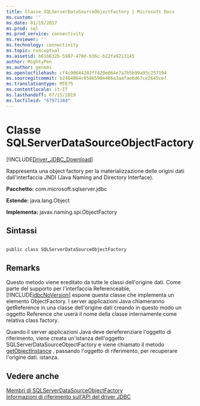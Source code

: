 ```yaml
---
title: Classe SQLServerDataSourceObjectFactory | Microsoft Docs
ms.custom: ''
ms.date: 01/19/2017
ms.prod: sql
ms.prod_service: connectivity
ms.reviewer: ''
ms.technology: connectivity
ms.topic: conceptual
ms.assetid: b616632b-5987-470d-b36c-b22fa9213145
author: MightyPen
ms.author: genemi
ms.openlocfilehash: cf4c90644282ff420e064e7a7b5b99a93c257194
ms.sourcegitcommit: b2464064c0566590e486a3aafae6d67ce2645cef
ms.translationtype: MTE75
ms.contentlocale: it-IT
ms.lasthandoff: 07/15/2019
ms.locfileid: "67971384"
---
```

# <a name="sqlserverdatasourceobjectfactory-class"></a>Classe SQLServerDataSourceObjectFactory
[!INCLUDE[Driver_JDBC_Download](../../../includes/driver_jdbc_download.md)]

  Rappresenta una object factory per la materializzazione delle origini dati dall'interfaccia JNDI (Java Naming and Directory Interface).  
  
 **Pacchetto:** com.microsoft.sqlserver.jdbc  
  
 **Estende:** java.lang.Object  
  
 **Implementa:** javax.naming.spi.ObjectFactory  
  
## <a name="syntax"></a>Sintassi  
  
```  
  
public class SQLServerDataSourceObjectFactory  
```  
  
## <a name="remarks"></a>Remarks  
 Questo metodo viene ereditato da tutte le classi dell'origine dati. Come parte del supporto per l'interfaccia Referenceable, [!INCLUDE[jdbcNoVersion](../../../includes/jdbcnoversion_md.md)] espone questa classe che implementa un elemento ObjectFactory. I server applicazioni Java chiameranno getReference in una classe dell'origine dati creando in questo modo un oggetto Reference che userà il nome della classe internamente come relativa class factory.  
  
 Quando il server applicazioni Java deve dereferenziare l'oggetto di riferimento, viene creata un'istanza dell'oggetto SQLServerDataSourceObjectFactory e viene chiamato il metodo [getObjectInstance](../../../connect/jdbc/reference/getobjectinstance-method-sqlserverdatasourceobjectfactory.md) , passando l'oggetto di riferimento, per recuperare l'origine dati. istanza.  
  
## <a name="see-also"></a>Vedere anche  
 [Membri di SQLServerDataSourceObjectFactory](../../../connect/jdbc/reference/sqlserverdatasourceobjectfactory-members.md)   
 [Informazioni di riferimento sull'API del driver JDBC](../../../connect/jdbc/reference/jdbc-driver-api-reference.md)  
  
  
